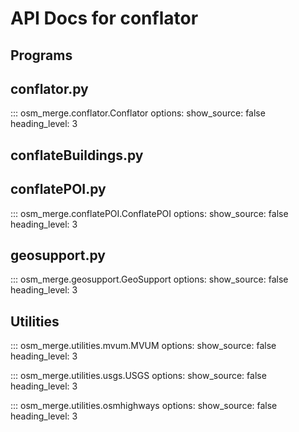 # API Docs for conflator

## Programs

## conflator.py

::: osm_merge.conflator.Conflator
options:
show_source: false
heading_level: 3

## conflateBuildings.py

## conflatePOI.py

::: osm_merge.conflatePOI.ConflatePOI
options:
show_source: false
heading_level: 3

## geosupport.py

::: osm_merge.geosupport.GeoSupport
options:
show_source: false
heading_level: 3

## Utilities

::: osm_merge.utilities.mvum.MVUM
options:
show_source: false
heading_level: 3

::: osm_merge.utilities.usgs.USGS
options:
show_source: false
heading_level: 3

::: osm_merge.utilities.osmhighways
options:
show_source: false
heading_level: 3
